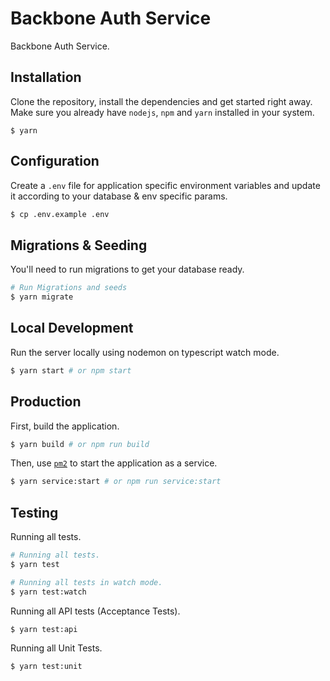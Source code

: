 # Backbone Auth Service

Backbone Auth Service.

## Installation

Clone the repository, install the dependencies and get started right away. Make sure you already have `nodejs`, `npm` and `yarn` installed in your system.
```
$ yarn
```

## Configuration
Create a `.env` file for application specific environment variables and update it according to your database & env specific params.
```bash
$ cp .env.example .env
```

## Migrations & Seeding
You'll need to run migrations to get your database ready.
```bash
# Run Migrations and seeds
$ yarn migrate
```

## Local Development
Run the server locally using nodemon on typescript watch mode.
```bash
$ yarn start # or npm start
```

## Production
First, build the application.

```bash
$ yarn build # or npm run build
```

Then, use [`pm2`](https://github.com/Unitech/pm2) to start the application as a service.

```bash
$ yarn service:start # or npm run service:start
```
## Testing
Running all tests.
```bash
# Running all tests.
$ yarn test

# Running all tests in watch mode.
$ yarn test:watch
```

Running all API tests (Acceptance Tests).
```bash
$ yarn test:api
```

Running all Unit Tests.
```bash
$ yarn test:unit
```
